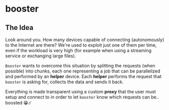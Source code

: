 # booster

## The Idea
Look around you. How many devices capable of connecting (autonomously) to the Internet are there? We're used to exploit just one of them per time, even if the workload is very high (for example when using a streaming service or exchanging large files).

`Booster` wants to overcome this situation by splitting the requests (when possible) into chunks, each one representing a job that can be parallelized and performed by an **helper** device. Each **helper** performs the request that `booster` is asking for, collects the data and sends it back.

Everything is made transparent using a custom **proxy** that the user must setup and connect to in order to let `booster` know which requests can be.. boosted 😁☄️
